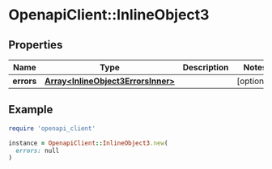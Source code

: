 # OpenapiClient::InlineObject3

## Properties

| Name | Type | Description | Notes |
| ---- | ---- | ----------- | ----- |
| **errors** | [**Array&lt;InlineObject3ErrorsInner&gt;**](InlineObject3ErrorsInner.md) |  | [optional] |

## Example

```ruby
require 'openapi_client'

instance = OpenapiClient::InlineObject3.new(
  errors: null
)
```

